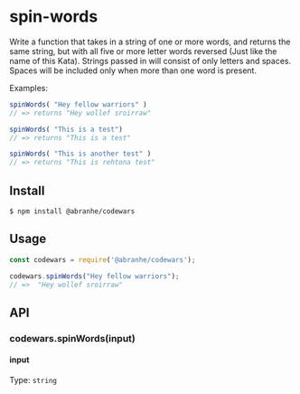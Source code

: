 # spin-words

Write a function that takes in a string of one or more words, and returns the same string, but with all five or more letter words reversed (Just like the name of this Kata). Strings passed in will consist of only letters and spaces. Spaces will be included only when more than one word is present.

Examples:

```js
spinWords( "Hey fellow warriors" ) 
// => returns "Hey wollef sroirraw"

spinWords( "This is a test") 
// => returns "This is a test"

spinWords( "This is another test" )
// => returns "This is rehtona test"
```

## Install

```
$ npm install @abranhe/codewars
```

## Usage

```js
const codewars = require('@abranhe/codewars');

codewars.spinWords("Hey fellow warriors");
// =>  "Hey wollef sroirraw" 
```

## API

### codewars.spinWords(input)

#### input

Type: `string`